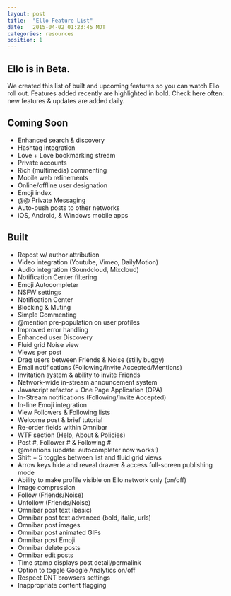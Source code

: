 ```yaml
---
layout: post
title:  "Ello Feature List"
date:   2015-04-02 01:23:45 MDT
categories: resources
position: 1
---
```

## Ello is in Beta.

We created this list of built and upcoming features so you can watch Ello roll out. Features added recently are highlighted in bold. Check here often: new features & updates are added daily.

## Coming Soon

* Enhanced search & discovery
* Hashtag integration
* Love + Love bookmarking stream
* Private accounts
* Rich (multimedia) commenting
* Mobile web refinements
* Online/offline user designation
* Emoji index
* @@ Private Messaging
* Auto-push posts to other networks
* iOS, Android, & Windows mobile apps

## Built

* Repost w/ author attribution
* Video integration (Youtube, Vimeo, DailyMotion)
* Audio integration (Soundcloud, Mixcloud)
* Notification Center filtering
* Emoji Autocompleter
* NSFW settings
* Notification Center
* Blocking & Muting
* Simple Commenting
* @mention pre-population on user profiles
* Improved error handling
* Enhanced user Discovery
* Fluid grid Noise view
* Views per post
* Drag users between Friends & Noise (stilly buggy)
* Email notifications (Following/Invite Accepted/Mentions)
* Invitation system & ability to invite Friends
* Network-wide in-stream announcement system
* Javascript refactor = One Page Application (OPA)
* In-Stream notifications (Following/Invite Accepted)
* In-line Emoji integration
* View Followers & Following lists
* Welcome post & brief tutorial
* Re-order fields within Omnibar
* WTF section (Help, About & Policies)
* Post #, Follower # & Following #
* @mentions (update: autocompleter now works!)
* Shift + 5 toggles between list and fluid grid views
* Arrow keys hide and reveal drawer & access full-screen publishing mode
* Ability to make profile visible on Ello network only (on/off)
* Image compression
* Follow (Friends/Noise)
* Unfollow (Friends/Noise)
* Omnibar post text (basic)
* Omnibar post text advanced (bold, italic, urls)
* Omnibar post images
* Omnibar post animated GIFs
* Omnibar post Emoji
* Omnibar delete posts
* Omnibar edit posts
* Time stamp displays post detail/permalink
* Option to toggle Google Analytics on/off
* Respect DNT browsers settings
* Inappropriate content flagging
